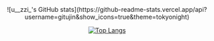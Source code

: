 <!--
**gitujin/gitujin** is a ✨ _special_ ✨ repository because its `README.md` (this file) appears on your GitHub profile.

Here are some ideas to get you started:

- 🔭 I’m currently working on ...
- 🌱 I’m currently learning ...
- 👯 I’m looking to collaborate on ...
- 🤔 I’m looking for help with ...
- 💬 Ask me about ...
- 📫 How to reach me: ...
- 😄 Pronouns: ...
- ⚡ Fun fact: ...
-->
<div align="center">
![u__zzi_'s GitHub stats](https://github-readme-stats.vercel.app/api?username=gitujin&show_icons=true&theme=tokyonight)

[![Top Langs](https://github-readme-stats.vercel.app/api/top-langs/?username=gitujin&layout=compact)](https://github.com/anuraghazra/github-readme-stats)
</div>
